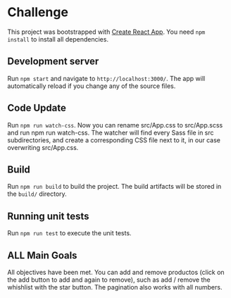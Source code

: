 # Challenge

This project was bootstrapped with [Create React App](https://github.com/facebookincubator/create-react-app).
You need `npm install` to install all dependencies.

## Development server

Run `npm start`  and navigate to `http://localhost:3000/`. The app will automatically reload if you change any of the source files.

## Code Update

Run `npm run watch-css`. Now you can rename src/App.css to src/App.scss and run npm run watch-css. The watcher will find every Sass file in src subdirectories, and create a corresponding CSS file next to it, in our case overwriting src/App.css.

## Build

Run `npm run build` to build the project. The build artifacts will be stored in the `build/` directory.

## Running unit tests

Run `npm run test` to execute the unit tests.

## ALL Main Goals

All objectives have been met. You can add and remove productos (click on the add button to add and again to remove), such as add / remove the whishlist with the star button.
The pagination also works with all numbers.